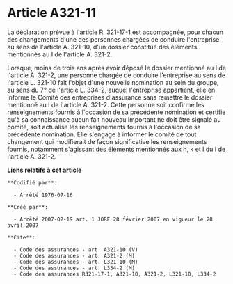 # Article A321-11

La déclaration prévue à l'article R. 321-17-1 est accompagnée, pour chacun des changements d'une des personnes chargées de
conduire l'entreprise au sens de l'article A. 321-10, d'un dossier constitué des éléments mentionnés au I de l'article A.
321-2.

Lorsque, moins de trois ans après avoir déposé le dossier mentionné au I de l'article A. 321-2, une personne chargée de
conduire l'entreprise au sens de l'article L. 321-10 fait l'objet d'une nouvelle nomination au sein du groupe, au sens du 7°
de l'article L. 334-2, auquel l'entreprise appartient, elle en informe le Comité des entreprises d'assurance sans remettre le
dossier mentionné au I de l'article A. 321-2. Cette personne soit confirme les renseignements fournis à l'occasion de sa
précédente nomination et certifie qu'à sa connaissance aucun fait nouveau important ne doit être signalé au comité, soit
actualise les renseignements fournis à l'occasion de sa précédente nomination. Elle s'engage à informer le comité de tout
changement qui modifierait de façon significative les renseignements fournis, notamment s'agissant des éléments mentionnés
aux h, k et l du I de l'article A. 321-2.

**Liens relatifs à cet article**

	**Codifié par**:

	  - Arrêté 1976-07-16

	**Créé par**:

	  - Arrêté 2007-02-19 art. 1 JORF 28 février 2007 en vigueur le 28 avril 2007

	**Cite**:

	  - Code des assurances - art. A321-10 (V)
	  - Code des assurances - art. A321-2 (M)
	  - Code des assurances - art. L321-10 (M)
	  - Code des assurances - art. L334-2 (M)
	  - Code des assurances R321-17-1, A321-10, A321-2, L321-10, L334-2
